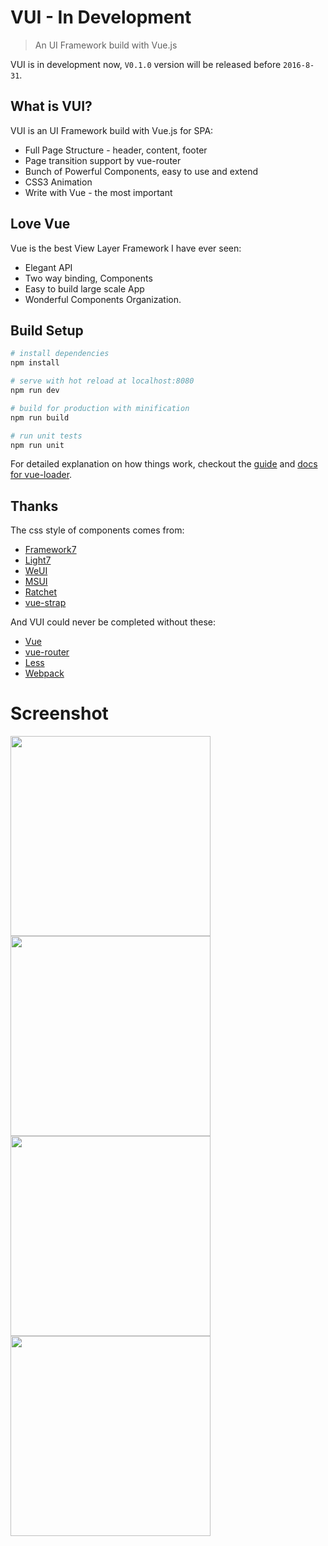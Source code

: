 # VUI - In Development

> An UI Framework build with Vue.js

VUI is in development now, `V0.1.0` version will be released before `2016-8-31`.

## What is VUI?

VUI is an UI Framework build with Vue.js for SPA:

- Full Page Structure - header, content, footer
- Page transition support by vue-router
- Bunch of Powerful Components, easy to use and extend
- CSS3 Animation
- Write with Vue - the most important

## Love Vue

Vue is the best View Layer Framework I have ever seen:

- Elegant API
- Two way binding, Components
- Easy to build large scale App
- Wonderful Components Organization.

## Build Setup

``` bash
# install dependencies
npm install

# serve with hot reload at localhost:8080
npm run dev

# build for production with minification
npm run build

# run unit tests
npm run unit
```

For detailed explanation on how things work, checkout the [guide](http://vuejs-templates.github.io/webpack/) and [docs for vue-loader](http://vuejs.github.io/vue-loader).

## Thanks

The css style of components comes from:

- [Framework7](http://idangero.us/framework7/)
- [Light7](http://light7.org/)
- [WeUI](http://weui.io/)
- [MSUI](http://m.sui.taobao.org/)
- [Ratchet](http://goratchet.com/)
- [vue-strap](https://yuche.github.io/vue-strap/)

And VUI could never be completed without these:

- [Vue](http://vuejs.org/)
- [vue-router](http://router.vuejs.org/en/basic.html)
- [Less](http://lesscss.org/)
- [Webpack](https://webpack.github.io/)


# Screenshot

<img src="https://raw.githubusercontent.com/lihongxun945/vui/master/screenshot/home.png" width="320" />
<img src="https://raw.githubusercontent.com/lihongxun945/vui/master/screenshot/form.png" width="320" />
<img src="https://raw.githubusercontent.com/lihongxun945/vui/master/screenshot/list.png" width="320" />
<img src="https://raw.githubusercontent.com/lihongxun945/vui/master/screenshot/contacts.png" width="320" />
